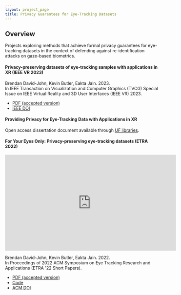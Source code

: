```yaml
---
layout: project_page
title: Privacy Guarantees for Eye-Tracking Datasets
---
```


## Overview

Projects exploring methods that achieve formal privacy guarantees for eye-tracking datasets in the context of defending against re-identification attacks on gaze-based biometrics.


#### Privacy-preserving datasets of eye-tracking samples with applications in XR (IEEE VR 2023)
Brendan David-John, Kevin Butler, Eakta Jain. 2023.\
In IEEE Transaction on Visualization and Computer Graphics (TVCG) Special Issue on IEEE Virtual Reality and 3D User Interfaces (IEEE VR) 2023.

 - [PDF (accepted version)](https://drive.google.com/file/d/17xmScsxCWUaoTV3LKwyxV3h0uAFyl0mo/view?usp=share_link)
 - [IEEE DOI](https://doi.org/10.1109/TVCG.2023.3247048)


#### Providing Privacy for Eye-Tracking Data with Applications in XR
Open access dissertation document available through [UF libraries](https://ufl-flvc.primo.exlibrisgroup.com/permalink/01FALSC_UFL/6ad6fc/alma99383985066506597). 

#### For Your Eyes Only: Privacy-preserving eye-tracking datasets (ETRA 2022)
<iframe width="560" height="315" src="https://www.youtube.com/embed/MrCt04v_llM" frameborder="0" allow="autoplay; encrypted-media" allowfullscreen></iframe>

Brendan David-John, Kevin Butler, Eakta Jain. 2022.\
In Proceedings of 2022 ACM Symposium on Eye Tracking Research and Applications (ETRA '22 Short Papers).

 - [PDF (accepted version)]({{root_url}}/assets/pdfs/etra_2022_accepted_version.pdf)
 - [Code](https://doi.org/10.5281/zenodo.6463849)
 - [ACM DOI](https://doi.org/10.1145/3517031.3529618)